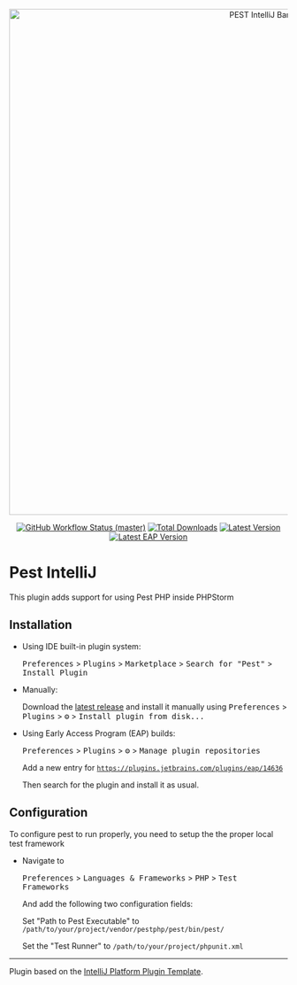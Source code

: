 <p align="center">
    <img src="/art/banner.png" width="914" title="PEST IntelliJ Banner">
    <p align="center">
        <a href="https://github.com/pestphp/pest/actions"><img alt="GitHub Workflow Status (master)" src="https://github.com/pestphp/pest-intellij/workflows/Build/badge.svg"></a>
        <a href="https://plugins.jetbrains.com/plugin/14636-pest"><img alt="Total Downloads" src="https://img.shields.io/jetbrains/plugin/d/14636"></a>
        <a href="https://plugins.jetbrains.com/plugin/14636-pest"><img alt="Latest Version" src="https://img.shields.io/jetbrains/plugin/v/14636"></a>
	<a href="https://plugins.jetbrains.com/plugin/14636-pest"><img alt="Latest EAP Version" src="https://img.shields.io/badge/dynamic/xml?label=EAP version&query=%2Fplugin-repository%2Fcategory%2Fidea-plugin%5B1%5D%2Fversion&url=https%3A%2F%2Fplugins.jetbrains.com%2Fplugins%2Flist%3Fchannel%3Deap%26pluginId%3D14636"></a>
    </p>
</p>

# Pest IntelliJ

<!-- Plugin description -->
This plugin adds support for using Pest PHP inside PHPStorm
<!-- Plugin description end -->

## Installation

- Using IDE built-in plugin system:

  <kbd>Preferences</kbd> > <kbd>Plugins</kbd> > <kbd>Marketplace</kbd> > <kbd>Search for "Pest"</kbd> >
  <kbd>Install Plugin</kbd>

- Manually:

  Download the [latest release](https://github.com/pestphp/pest-intellij/releases/latest) and install it manually using
  <kbd>Preferences</kbd> > <kbd>Plugins</kbd> > <kbd>⚙️</kbd> > <kbd>Install plugin from disk...</kbd>

- Using Early Access Program (EAP) builds:

  <kbd>Preferences</kbd> > <kbd>Plugins</kbd> > <kbd>⚙️</kbd> > <kbd>Manage plugin repositories</kbd>

  Add a new entry for [`https://plugins.jetbrains.com/plugins/eap/14636`](https://plugins.jetbrains.com/plugins/eap/14636)

  Then search for the plugin and install it as usual.

## Configuration

To configure pest to run properly, you need to setup the the proper local test framework

- Navigate to

  <kbd>Preferences</kbd> > <kbd>Languages & Frameworks</kbd> > <kbd>PHP</kbd> > <kbd>Test Frameworks</kbd>

  And add the following two configuration fields:

  Set "Path to Pest Executable" to
	<code>/path/to/your/project/vendor/pestphp/pest/bin/pest/</code>

  Set the "Test Runner" to
	<code>/path/to/your/project/phpunit.xml</code>


---
Plugin based on the [IntelliJ Platform Plugin Template](https://github.com/JetBrains/intellij-platform-plugin-template).
